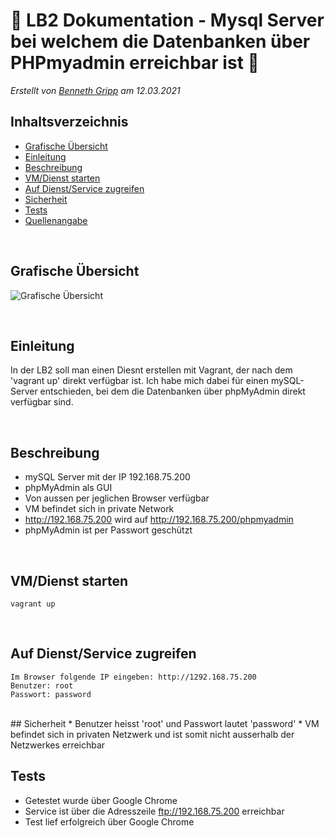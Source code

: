 # 📖 LB2 Dokumentation - Mysql Server bei welchem die Datenbanken über PHPmyadmin erreichbar ist 📖

_Erstellt von [Benneth Gripp](https://github.com/1JustBen5) am 12.03.2021_

## Inhaltsverzeichnis
- [Grafische Übersicht](#Grafische-Übersicht) 
- [Einleitung](#Einleitung) 
- [Beschreibung](#Beschreibung) 
- [VM/Dienst starten](#VM/Dienst-starten) 
- [Auf Dienst/Service zugreifen](#Auf-Dienst/Service-zugreifen) 
- [Sicherheit](#Sicherheit) 
- [Tests](#Tests) 
- [Quellenangabe](#Quellenangabe) 

<br>

## Grafische Übersicht
![Grafische Übersicht](Pictures/Grafische_Übersicht.png)

<br>

## Einleitung
In der LB2 soll man einen Diesnt erstellen mit Vagrant, der nach dem 'vagrant up' direkt verfügbar ist. Ich habe mich dabei für einen mySQL-Server entschieden, bei dem die Datenbanken über phpMyAdmin direkt verfügbar sind.

<br>

## Beschreibung
  * mySQL Server mit der IP 192.168.75.200
  * phpMyAdmin als GUI
  * Von aussen per jeglichen Browser verfügbar
  * VM befindet sich in private Network
  * http://192.168.75.200 wird auf http://192.168.75.200/phpmyadmin
  * phpMyAdmin ist per Passwort geschützt

<br>

## VM/Dienst starten
    vagrant up

<br>

## Auf Dienst/Service zugreifen
    Im Browser folgende IP eingeben: http://1292.168.75.200
    Benutzer: root  
    Passwort: password

<br>
## Sicherheit
* Benutzer heisst 'root' und Passwort lautet 'password'
* VM befindet sich in privaten Netzwerk und ist somit nicht ausserhalb der Netzwerkes erreichbar

<br>

## Tests
* Getestet wurde über Google Chrome
* Service ist über die Adresszeile ftp://192.168.75.200 erreichbar
* Test lief erfolgreich über Google Chrome


<br>
